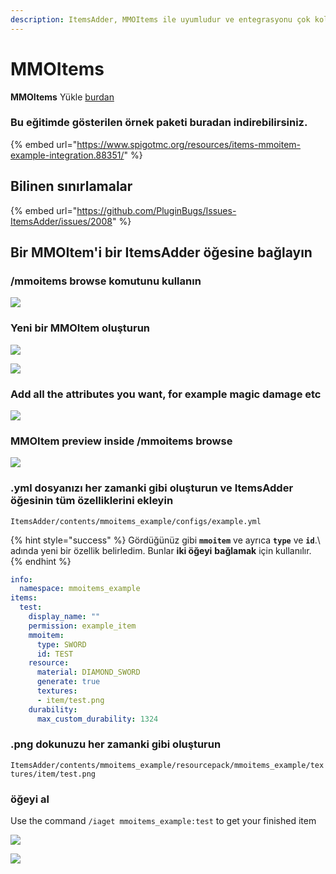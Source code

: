```yaml
---
description: ItemsAdder, MMOItems ile uyumludur ve entegrasyonu çok kolaydır.
---
```


# MMOItems

**MMOItems** Yükle [burdan](https://www.spigotmc.org/resources/mmoitems-premium.39267/)

### Bu eğitimde gösterilen örnek paketi buradan indirebilirsiniz.

{% embed url="https://www.spigotmc.org/resources/items-mmoitem-example-integration.88351/" %}

## Bilinen sınırlamalar

{% embed url="https://github.com/PluginBugs/Issues-ItemsAdder/issues/2008" %}

## Bir MMOItem'i bir ItemsAdder öğesine bağlayın

### /mmoitems browse komutunu kullanın

![](<../../../.gitbook/assets/image_(25).png>)

### Yeni bir MMOItem oluşturun

![](<../../../.gitbook/assets/image_(26).png>)

![](<../../../.gitbook/assets/image_(29).png>)

### Add all the attributes you want, for example magic damage etc

![](<../../../.gitbook/assets/image_(28).png>)

### MMOItem preview inside /mmoitems browse

![](<../../../.gitbook/assets/image_(30).png>)



### .yml dosyanızı her zamanki gibi oluşturun ve ItemsAdder öğesinin tüm özelliklerini ekleyin

`ItemsAdder/contents/mmoitems_example/configs/example.yml`

{% hint style="success" %}
Gördüğünüz gibi **`mmoitem`** ve ayrıca **`type`** ve **`id`**.\ adında yeni bir özellik belirledim.
Bunlar **iki öğeyi** **bağlamak** için kullanılır.
{% endhint %}

```yaml
info:
  namespace: mmoitems_example
items:
  test:
    display_name: ""
    permission: example_item
    mmoitem:
      type: SWORD
      id: TEST
    resource:
      material: DIAMOND_SWORD
      generate: true
      textures:
      - item/test.png
    durability:
      max_custom_durability: 1324
```

### .png dokunuzu her zamanki gibi oluşturun

`ItemsAdder/contents/mmoitems_example/resourcepack/mmoitems_example/textures/item/test.png`

### öğeyi al

Use the command `/iaget mmoitems_example:test` to get your finished item

![](<../../../.gitbook/assets/image_(33).png>)

![](<../../../.gitbook/assets/image_(34).png>)
